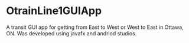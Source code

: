 # OtrainLine1GUIApp
A transit GUI app for getting from East to West or West to East in Ottawa, ON. Was developed using javafx  and andriod studios.
